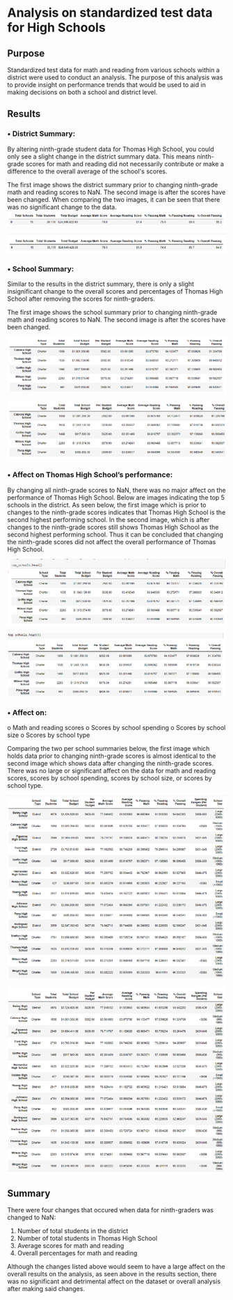 # Analysis on standardized test data for High Schools
## Purpose

Standardized test data for math and reading from various schools within a district were used to conduct an analysis. The purpose of this analysis was to provide insight on performance trends that would be used to aid in making decisions on both a school and district level.

## Results

### •	District Summary: 
By altering ninth-grade student data for Thomas High School, you could only see a slight change in the district summary data. This means ninth-grade scores for math and reading did not necessarily contribute or make a difference to the overall average of the school's scores.
           
The first image shows the district summary prior to changing ninth-grade math and reading scores to NaN. The second image is after the scores have been changed. When comparing the two images, it can be seen that there was no significant change to the data.
![district_summary_before_ninth_grade_change](district_summary_before_ninth_grade_change.png)

![district_summary_after_ninth_grade_change](district_summary_after_ninth_grade_change.png)

### •	School Summary:

Similar to the results in the district summary, there is only a slight insignificant change to the overall scores and percentages of Thomas High School after removing the scores for ninth-graders.

The first image shows the school summary prior to changing ninth-grade math and reading scores to NaN. The second image is after the scores have been changed. 

![school_summary_before_ninth_grade_change](school_summary_before_ninth_grade_change.png)

![school_summary_after_ninth_grade_change](school_summary_after_ninth_grade_change.png)

### •	Affect on Thomas High School’s performance:

By changing all ninth-grade scores to NaN, there was no major affect on the performance of Thomas High School. Below are images indicating the top 5 schools in the district. As seen below, the first image which is prior to changes to the ninth-grade scores indicates that Thomas High School is the second highest performing school. In the second image, which is after changes to the ninth-grade scores still shows Thomas High School as the second highest performing school. Thus it can be concluded that changing the ninth-grade scores did not affect the overall performance of Thomas High School.

![top5_before_ninth_grade_change](top5_before_ninth_grade_change.png)

![top5_after_ninth_grade_change](top5_after_ninth_grade_change.png)

### •	Affect on:
   o Math and reading scores
   o Scores by school spending
   o Scores by school size
   o Scores by school type

Comparing the two per school summaries below, the first image which holds data prior to changing ninth-grade scores is almost identical to the second image which shows data after changing the ninth-grade scores. There was no large or significant affect on the data for math and reading scores, scores by school spending, scores by school size, or scores by school type.

![per_school_summary_before_ninth_grade_change](per_school_summary_before_ninth_grade_change.png)

![per_school_summary_after_ninth_grade_change](per_school_summary_after_ninth_grade_change.png)

## Summary

There were four changes that occured when data for ninth-graders was changed to NaN: 

1. Number of total students in the district
2. Number of total students in Thomas High School
3. Average scores for math and reading
4. Overall percentages for math and reading

Although the changes listed above would seem to have a large affect on the overall results on the analysis, as seen above in the results section, there was no significant and detrimental affect on the dataset or overall analysis after making said changes.
